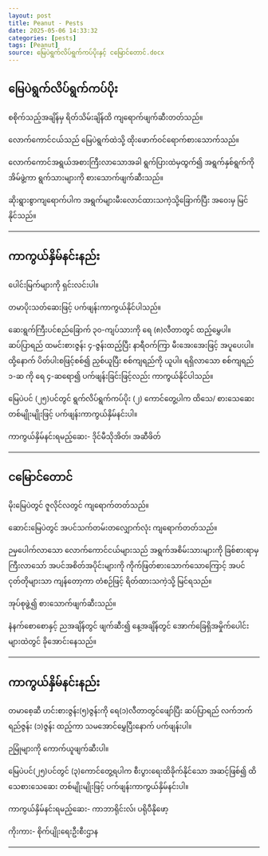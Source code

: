 ```yaml
---
layout: post
title: Peanut - Pests
date: 2025-05-06 14:33:32 
categories: [pests]
tags: [Peanut]
source: မြေပဲရွက်လိပ်ရွက်ကပ်ပိုးနှင့် ငမြောင်တောင်.docx
---
```


## မြေပဲရွက်လိပ်ရွက်ကပ်ပိုး

စစိုက်သည့်အချိန်မှ ရိတ်သိမ်းချိန်ထိ ကျရောက်ဖျက်ဆီးတတ်သည်။

လောက်ကောင်ငယ်သည် မြေပဲရွက်ထဲသို့ ထိုးဖောက်ဝင်ရောက်စားသောက်သည်။

လောက်ကောင်အရွယ်အစားကြီးလာသောအခါ ရွက်ပြားထဲမှထွက်၍ အရွက်နှစ်ရွက်ကို အိမ်ဖွဲ့ကာ ရွက်သားများကို စားသောက်ဖျက်ဆီးသည်။

ဆိုးရွားစွာကျရောက်ပါက အရွက်များမီးလောင်ထားသကဲ့သို့ခြောက်ပြီး အဝေးမှ မြင်နိုင်သည်။

---

## ကာကွယ်နှိမ်နင်းနည်း

ပေါင်းမြက်များကို ရှင်းလင်းပါ။

တမာပိုးသတ်ဆေးဖြင့် ပက်ဖျန်းကာကွယ်နိုင်ပါသည်။

ဆေးရွက်ကြီးပင်စည်ခြောက် ၃၀-ကျပ်သားကို ရေ (၈)လီတာတွင် ထည့်မွှေပါ။ ဆပ်ပြာရည် ထမင်းစားဇွန်း ၄-ဇွန်းထည့်ပြီး နာရီဝက်ကြာ မီးအေးအေးဖြင့် အပူပေးပါ။ ထို့နောက် ပိတ်ပါးစဖြင့်စစ်၍ ညှစ်ယူပြီး စစ်ကျရည်ကို ယူပါ။ ရရှိလာသော စစ်ကျရည် ၁-ဆ ကို ရေ ၄-ဆရော၍ ပက်ဖျန်းခြင်းဖြင့်လည်း ကာကွယ်နိုင်ပါသည်။

မြေပဲပင် (၂၅)ပင်တွင် ရွက်လိပ်ရွက်ကပ်ပိုး (၂) ကောင်တွေ့ပါက ထိသေ/ စားသေဆေးတစ်မျိုးမျိုးဖြင့် ပက်ဖျန်းကာကွယ်နှိမ်နင်းပါ။

ကာကွယ်နှိမ်နင်းရမည့်ဆေး- ဒိုင်မီသိုအိတ်၊ အဆီဖိတ်

---

## ငမြောင်တောင်

မိုးမြေပဲတွင် ဇူလိုင်လတွင် ကျရောက်တတ်သည်။

ဆောင်းမြေပဲတွင် အပင်သက်တမ်းတလျှောက်လုံး ကျရောက်တတ်သည်။

ဉမှပေါက်လာသော လောက်ကောင်ငယ်များသည် အရွက်အစိမ်းသားများကို ခြစ်စားရာမှ ကြီးလာသော် အပင်အစိတ်အပိုင်းများကို ကိုက်ဖြတ်စားသောက်သောကြောင့် အပင်ငုတ်တိုများသာ ကျန်တော့ကာ တံစဉ်ဖြင့် ရိတ်ထားသကဲ့သို့ မြင်ရသည်။

အုပ်စုဖွဲ့၍ စားသောက်ဖျက်ဆီးသည်။

နံနက်စောစောနှင့် ညအချိန်တွင် ဖျက်ဆီး၍ နေ့အချိန်တွင် အောက်ခြေရှိအမှိုက်ပေါင်းများထဲတွင် ခိုအောင်းနေသည်။

---

## ကာကွယ်နှိမ်နင်းနည်း

တမာစေ့ဆီ ဟင်းစားဇွန်း(၅)ဇွန်းကို ရေ(၁)လီတာတွင်ဖျော်ပြီး ဆပ်ပြာရည် လက်ဘက်ရည်ဇွန်း (၁)ဇွန်း ထည့်ကာ သမအောင်မွှေပြီးနောက် ပက်ဖျန်းပါ။

ဉမြုံများကို ကောက်ယူဖျက်ဆီးပါ။

မြေပဲပင်(၂၅)ပင်တွင် (၃)ကောင်တွေ့ရပါက စီးပွားရေးထိခိုက်နိုင်သော အဆင့်ဖြစ်၍ ထိသေစားသေဆေး တစ်မျိုးမျိုးဖြင့် ပက်ဖျန်းကာကွယ်နှိမ်နင်းပါ။

ကာကွယ်နှိမ်နင်းရမည့်ဆေး- ကာဘာရိုင်းလ်၊ ပရိုပီနိုဖော့

ကိုးကား- စိုက်ပျိုးရေးဦးစီးဌာန

---
